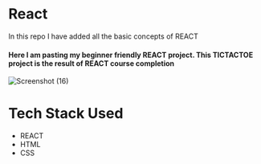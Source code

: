 <h1>React</h1>

<p>In this repo I have added all the basic concepts of REACT</p>
 
<h4>Here I am pasting my beginner friendly REACT project. This TICTACTOE project is the result of REACT course completion</h4>


![Screenshot (16)](https://user-images.githubusercontent.com/108052802/222494370-dffa0b48-017b-4917-b19f-55b066aee6d1.png)


<h1>Tech Stack Used</h1>
<ul>
 <li>REACT</li>
 <li>HTML</li>
 <li>CSS</li>
</ul>
